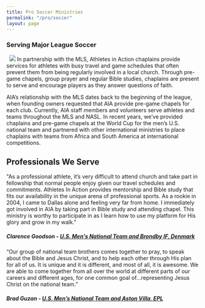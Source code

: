 ```yaml
---
title: Pro Soccer Ministries
permalink: "/pro/soccer"
layout: page
---
```


<div class="container mt20"><h3 class="p1">Serving Major League Soccer</h3>
<p class="p1">&nbsp; <img class="img-responsive pull-right" src="/uploads/pro/MLS-page-web.jpg"> In partnership with the MLS, Athletes in Action chaplains provide services for athletes with busy travel and game schedules that often prevent them from being regularly involved in a local church. Through pre-game chapels, group prayer and regular Bible studies, chaplains are present to serve and encourage players as they answer questions of faith.&nbsp;</p>
<p class="p2">AIA’s relationship with the MLS dates back to the beginning of the league, when founding owners requested that AIA provide pre-game chapels for each club. Currently, AIA staff members and volunteers serve athletes and teams throughout the MLS and NASL. In recent years, we’ve provided chaplains and pre-game chapels at the World Cup for the men’s U.S. national team and partnered with other international ministries to place chaplains with teams from Africa and South America at international competitions.&nbsp;</p>
</div>
<div class="container mt30"><h2 class="title-border custom text-center mb20"><span>Professionals We Serve</span></h2>
<div class="row">
<div class="col-md-6">
<div class="testimonial wow zoomIn animated animated" data-wow-delay="0.2s" style="visibility: visible; animation-delay: 0.2s; animation-name: zoomIn;">
<figure></figure>
<div class="testimonial-content">
<p>"As a professional athlete, it’s very difficult to attend church and take part in fellowship that normal people enjoy given our travel schedules and commitments. Athletes In Action provides mentorship and Bible study that fits our availability in the unique arena of professional sports. As a rookie in 2004, I came to Dallas alone and feeling very far from home. I immediately got involved in AIA by taking part in Bible study and attending chapel. This ministry is worthy to participate in as I learn how to use my platform for His glory and grow in my walk."</p>
<h5>Clarence Goodson - <a href="#" title="U.S. Men's National Team and Brondby IF, Denmark">U.S. Men's National Team and Brondby IF, Denmark</a></h5>
</div>
<!-- End .testimonial-content --></div>
<!-- End .testimonial --></div>
<!-- End .col-md-6 -->
<div class="col-md-6">
<div class="testimonial reverse wow zoomIn animated animated" data-wow-delay="0.2s" style="visibility: visible; animation-delay: 0.2s; animation-name: zoomIn;">
<figure></figure>
<div class="testimonial-content">
<p>“Our group of national team brothers comes together to pray, to speak about the Bible and Jesus Christ, and to help each other through His plan for all of us. It is unique and it is different, and most of all, it is awesome. We are able to come together from all over the world at different parts of our careers and different ages, for one common goal of…representing Jesus Christ on the national team.”</p>
<h5>Brad Guzan - <a href="#" title="U.S. Men’s National Team and Aston Villa, EPL">U.S. Men’s National Team and Aston Villa, EPL</a></h5>
</div>
<!-- End .testimonial-content --></div>
<!-- End .testimonial --></div>
</div>
<!-- End .row -->
</div>